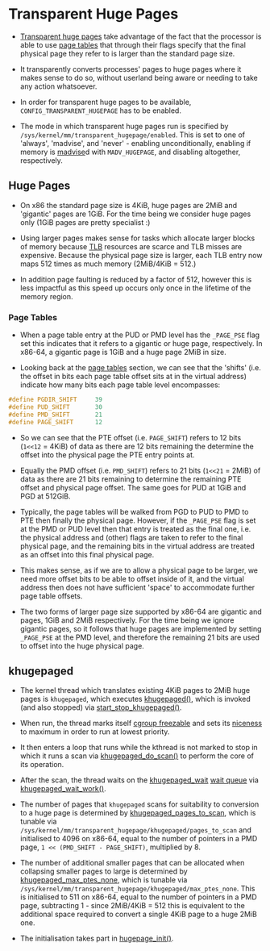 # Transparent Huge Pages

* [Transparent huge pages][transhuge] take advantage of the fact that the
  processor is able to use [page tables][page-tables] that through their flags
  specify that the final physical page they refer to is larger than the standard
  page size.

* It transparently converts processes' pages to huge pages where it makes sense
  to do so, without userland being aware or needing to take any action
  whatsoever.

* In order for transparent huge pages to be available,
  `CONFIG_TRANSPARENT_HUGEPAGE` has to be enabled.

* The mode in which transparent huge pages run is specified by
  `/sys/kernel/mm/transparent_hugepage/enabled`. This is set to one of 'always',
  'madvise', and 'never' - enabling unconditionally, enabling if memory is
  [madvise][madvise]d with `MADV_HUGEPAGE`, and disabling altogether,
  respectively.

## Huge Pages

* On x86 the standard page size is 4KiB, huge pages are 2MiB and 'gigantic'
  pages are 1GiB. For the time being we consider huge pages only (1GiB pages are
  pretty specialist :)

* Using larger pages makes sense for tasks which allocate larger blocks of
  memory because [TLB][tlb] resources are scarce and TLB misses are
  expensive. Because the physical page size is larger, each TLB entry now maps
  512 times as much memory (2MiB/4KiB = 512.)

* In addition page faulting is reduced by a factor of 512, however this is less
  impactful as this speed up occurs only once in the lifetime of the memory
  region.

### Page Tables

* When a page table entry at the PUD or PMD level has the `_PAGE_PSE` flag set
  this indicates that it refers to a gigantic or huge page, respectively. In
  x86-64, a gigantic page is 1GiB and a huge page 2MiB in size.

* Looking back at the [page tables][page-tables] section, we can see that the
  'shifts' (i.e. the offset in bits each page table offset sits at in the
  virtual address) indicate how many bits each page table level encompasses:

```c
#define PGDIR_SHIFT     39
#define PUD_SHIFT       30
#define PMD_SHIFT       21
#define PAGE_SHIFT      12
```

* So we can see that the PTE offset (i.e. `PAGE_SHIFT`) refers to 12 bits
  (`1<<12` = 4KiB) of data as there are 12 bits remaining the determine the
  offset into the physical page the PTE entry points at.

* Equally the PMD offset (i.e. `PMD_SHIFT`) refers to 21 bits (`1<<21` = 2MiB)
  of data as there are 21 bits remaining to determine the remaining PTE offset
  and physical page offset. The same goes for PUD at 1GiB and PGD at 512GiB.

* Typically, the page tables will be walked from PGD to PUD to PMD to PTE then
  finally the physical page. However, if the `_PAGE_PSE` flag is set at the PMD
  or PUD level then that entry is treated as the final one, i.e. the physical
  address and (other) flags are taken to refer to the final physical page, and
  the remaining bits in the virtual address are treated as an offset into this
  final physical page.

* This makes sense, as if we are to allow a physical page to be larger, we need
  more offset bits to be able to offset inside of it, and the virtual address
  then does not have sufficient 'space' to accommodate further page table
  offsets.

* The two forms of larger page size supported by x86-64 are gigantic and pages,
  1GiB and 2MiB respectively. For the time being we ignore gigantic pages, so it
  follows that huge pages are implemented by setting `_PAGE_PSE` at the PMD
  level, and therefore the remaining 21 bits are used to offset into the huge
  physical page.

## khugepaged

* The kernel thread which translates existing 4KiB pages to 2MiB huge pages is
  `khugepaged`, which executes [khugepaged()][khugepaged], which is invoked (and
  also stopped) via [start_stop_khugepaged()][start_stop_khugepaged].

* When run, the thread marks itself [cgroup freezable][cgroup-freezer] and sets
  its [niceness][nice] to maximum in order to run at lowest priority.

* It then enters a loop that runs while the kthread is not marked to stop in
  which it runs a scan via [khugepaged_do_scan()][khugepaged_do_scan] to perform
  the core of its operation.

* After the scan, the thread waits on the [khugepaged_wait][khugepaged_wait]
  [wait queue][wait-queue] via [khugepaged_wait_work()][khugepaged_wait_work].

* The number of pages that `khugepaged` scans for suitability to conversion to a
  huge page is determined by
  [khugepaged_pages_to_scan][khugepaged_pages_to_scan], which is tunable via
  `/sys/kernel/mm/transparent_hugepage/khugepaged/pages_to_scan` and initialised
  to 4096 on x86-64, equal to the number of pointers in a PMD page, `1 <<
  (PMD_SHIFT - PAGE_SHIFT)`, multiplied by 8.

* The number of additional smaller pages that can be allocated when collapsing
  smaller pages to large is determined by
  [khugepaged_max_ptes_none][khugepaged_max_ptes_none], which is tunable via
  `/sys/kernel/mm/transparent_hugepage/khugepaged/max_ptes_none`. This is
  initialised to 511 on x86-64, equal to the number of pointers in a PMD page,
  subtracting 1 - since 2MiB/4KiB = 512 this is equivalent to the additional
  space required to convert a single 4KiB page to a huge 2MiB one.

* The initialisation takes part in [hugepage_init()][hugepage_init].

[cgroup-freezer]:https://github.com/torvalds/linux/blob/v4.6/Documentation/cgroup-v1/freezer-subsystem.txt
[hugepage_init]:https://github.com/torvalds/linux/blob/v4.6/mm/huge_memory.c#L662
[khugepaged]:https://github.com/torvalds/linux/blob/v4.6/mm/huge_memory.c#L2816
[khugepaged_do_scan]:https://github.com/torvalds/linux/blob/v4.6/mm/huge_memory.c#L2766
[khugepaged_pages_to_scan]:https://github.com/torvalds/linux/blob/v4.6/mm/huge_memory.c#L86
[khugepaged_wait]:https://github.com/torvalds/linux/blob/v4.6/mm/huge_memory.c#L95
[khugepaged_wait_work]:https://github.com/torvalds/linux/blob/v4.6/mm/huge_memory.c#L2800
[khugepaged_max_ptes_none]:https://github.com/torvalds/linux/blob/v4.6/mm/huge_memory.c#L101
[madvise]:http://man7.org/linux/man-pages/man2/madvise.2.html
[nice]:https://en.wikipedia.org/wiki/Nice_(Unix)
[start_stop_khugepaged]:https://github.com/torvalds/linux/blob/v4.6/mm/huge_memory.c#L179
[tlb]:https://en.wikipedia.org/wiki/Translation_lookaside_buffer
[transhuge]:https://github.com/torvalds/linux/blob/v4.6/Documentation/vm/transhuge.txt
[wait-queue]:http://www.makelinux.net/ldd3/chp-6-sect-2

[page-tables]:./page-tables.md
